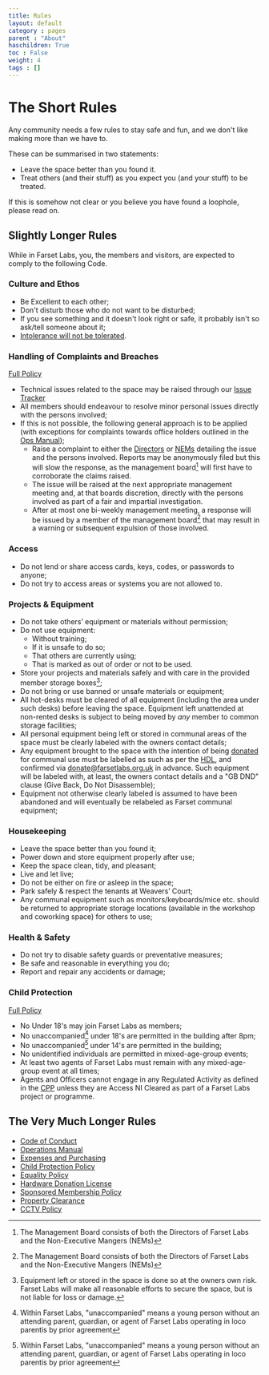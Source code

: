 ```yaml
---
title: Rules
layout: default
category : pages
parent : "About"
haschildren: True
toc : False
weight: 4
tags : []
---
```


# The Short Rules 

Any community needs a few rules to stay safe and fun, and we don't like making more than we have to. 

These can be summarised in two statements:

* Leave the space better than you found it.
* Treat others (and their stuff) as you expect you (and your stuff) to be treated.

If this is somehow not clear or you believe you have found a loophole, please read on.

## Slightly Longer Rules

While in Farset Labs, you, the members and visitors, are expected to comply to the following Code.

### Culture and Ethos

 * Be Excellent to each other;
 * Don't disturb those who do not want to be disturbed;
 * If you see something and it doesn't look right or safe, it probably isn't so ask/tell someone about it;
 * [Intolerance will not be tolerated](equality).

### Handling of Complaints and Breaches
[Full Policy](code_of_conduct#15-handling-of-complaints-and-breaches)
 * Technical issues related to the space may be raised through our [Issue Tracker](https://jira.farsetlabs.org.uk)
 * All members should endeavour to resolve minor personal issues directly with the persons involved;
 * If this is not possible, the following general approach is to be applied (with exceptions for complaints towards office holders outlined in the [Ops Manual](ops_manual.html));
    * Raise a complaint to either the [Directors](mailto:admin@farsetlabs.org.uk) or [NEMs](mailto:management@farsetlabs.org.uk) detailing the issue and the persons involved. Reports may be anonymously filed but this will slow the response, as the management board[^1] will first have to corroborate the claims raised.
    * The issue will be raised at the next appropriate management meeting and, at that boards discretion, directly with the persons involved as part of a fair and impartial investigation.
    * After at most one bi-weekly management meeting, a response will be issued by a member of the management board[^1] that may result in a warning or subsequent expulsion of those involved.


[^1]: The Management Board consists of both the Directors of Farset Labs and the Non-Executive Mangers (NEMs)

### Access

 * Do not lend or share access cards, keys, codes, or passwords to anyone;
 * Do not try to access areas or systems you are not allowed to.

### Projects &amp; Equipment

 * Do not take others’ equipment or materials without permission;
 * Do not use equipment:
    * Without training;
    * If it is unsafe to do so;
    * That others are currently using;
    * That is marked as out of order or not to be used.
 * Store your projects and materials safely and with care in the provided member storage boxes[^2];
 * Do not bring or use banned or unsafe materials or equipment;
 * All hot-desks must be cleared of all equipment (including the area under such desks) before leaving the space. Equipment left unattended at non-rented desks is subject to being moved by *any* member to common storage facilities;
 * All personal equipment being left or stored in communal areas of the space must be clearly labeled with the owners contact details;
 * Any equipment brought to the space with the intention of being [donated](/about/donations.html) for communal use must be labelled as such as per the [HDL](hardware_donation_license.html), and confirmed via [donate@farsetlabs.org.uk](mailto:donate@farsetlabs.org.uk) in advance. Such equipment will be labeled with, at least, the owners contact details and a "GB DND" clause (Give Back, Do Not Disassemble);
 * Equipment not otherwise clearly labeled is assumed to have been abandoned and will eventually be relabeled as Farset communal equipment;

[^2]: Equipment left or stored in the space is done so at the owners own risk. Farset Labs will make all reasonable efforts to secure the space, but is not liable for loss or damage.

### Housekeeping

 * Leave the space better than you found it;
 * Power down and store equipment properly after use;
 * Keep the space clean, tidy, and pleasant;
 * Live and let live;
 * Do not be either on fire or asleep in the space;
 * Park safely &amp; respect the tenants at Weavers’ Court;
 * Any communal equipment such as monitors/keyboards/mice etc. should be returned to appropriate storage locations (available in the workshop and coworking space) for others to use;


### Health &amp; Safety

 * Do not try to disable safety guards or preventative measures;
 * Be safe and reasonable in everything you do;
 * Report and repair any accidents or damage;

### Child Protection
[Full Policy](child_protection)

 * No Under 18's may join Farset Labs as members;
 * No unaccompanied[^3] under 18's are permitted in the building after 8pm;
 * No unaccompanied[^3] under 14's are permitted in the building;
 * No unidentified individuals are permitted in mixed-age-group events;
 * At least two agents of Farset Labs must remain with any mixed-age-group event at all times;
 * Agents and Officers cannot engage in any Regulated Activity as defined in the [CPP](child_protection) unless they are Access NI Cleared as part of a Farset Labs project or programme.

[^3]: Within Farset Labs, "unaccompanied" means a young person without an attending parent, guardian, or agent of Farset Labs operating in loco parentis by prior agreement


## The Very Much Longer Rules
* [Code of Conduct](code_of_conduct.html)
* [Operations Manual](ops_manual.html)
* [Expenses and Purchasing](expenses_purchasing.html)
* [Child Protection Policy](child_protection.html)
* [Equality Policy](equality.html)
* [Hardware Donation License](hardware_donation_license.html)
* [Sponsored Membership Policy](sponsored_membership_policy.html)
* [Property Clearance](clearance.html)
* [CCTV Policy](CCTV)
